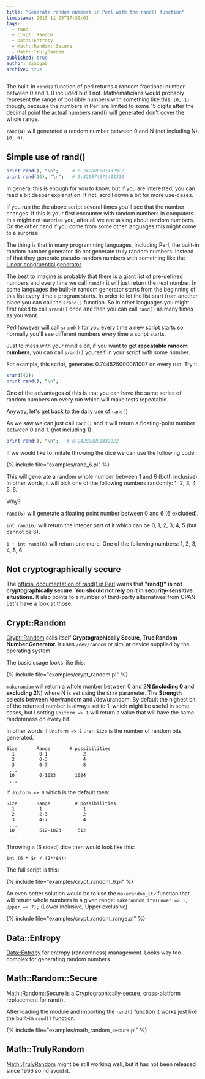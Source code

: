 ```yaml
---
title: "Generate random numbers in Perl with the rand() function"
timestamp: 2015-11-25T17:30:01
tags:
  - rand
  - Crypt::Random
  - Data::Entropy
  - Math::Random::Secure
  - Math::TrulyRandom
published: true
author: szabgab
archive: true
---
```



The built-in `rand()` function of perl returns a random fractional number
between 0 and 1. 0 included but 1 not. Mathematicians would probably represent the range
of possible numbers  with something like this: `[0, 1)` though, because the
numbers in Perl are limited to some 15 digits after the decimal point the actual
numbers rand() will generated don't cover the whole range.

`rand(N)` will generated a random number between 0 and N (not including N):
`[0, N)`.


## Simple use of rand()

```perl
print rand(), "\n";     # 0.242888881432922
print rand(10), "\n";   # 5.320874671411310
```

In general this is enough for you to know, but if you are interested, you can read a bit deeper
explanation. If not, scroll down a bit for more use-cases.

If you run the the above script several times you'll see that the number changes.
If this is your first encounter with random numbers in computers this might not
surprise you, after all we are talking about random numbers.
On the other hand if you come from some other languages this might come to a surprise.

The thing is that in many programming languages, including Perl, the built-in random number
generator do not generate truly random numbers. Instead of that they generate
pseudo-random numbers with something like the 
[Linear congruential generator](http://en.wikipedia.org/wiki/Linear_congruential_generator).

The best to imagine is probably that there is a giant list of pre-defined numbers and every time we
call `rand()` it will just return the next number. In some languages the built-in random generator
starts from the beginning of this list every time a program starts. In order to
let the list start from another place you can call the `srand()` function.
So in other languages you might first need to call `srand()` once and then you can call `rand()`
as many times as you want.

Perl however will call `srand()` for you every time a new script starts so normally you'll
see different numbers every time a script starts.

Just to mess with your mind a bit, if you want to get <b>repeatable random numbers</b>,
you can call `srand()` yourself in your script with some number.

For example, this script, generates 0.744525000061007 on every run. Try it.

```perl
srand(42);
print rand(), "\n";
```

One of the advantages of this is that you can have the same series of random numbers on every run which will
make tests repeatable.

Anyway, let's get back to the daily use of `rand()`

As we saw we can just call `rand()` and it will return a floating-point number between 0 and 1.
(not including 1)

```perl
print rand(), "\n";   # 0.242888881432922
```


If we would like to imitate throwing the dice we can use the following code:

{% include file="examples/rand_6.pl" %}

This will generate a random whole number between 1 and 6 (both inclusive).
In other words, it will pick one of the following numbers randomly: 1, 2, 3, 4, 5, 6.

Why?

`rand(6)` will generate a floating point number between 0 and 6 (6 excluded).

`int rand(6)` will return the integer part of it which can be 0, 1, 2, 3, 4, 5
(but cannot be 6).

`1 + int rand(6)` will return one more. One of the following numbers: 1, 2, 3, 4, 5, 6


## Not cryptographically secure

The [official documentation of rand() in Perl](https://metacpan.org/pod/perlfunc#rand)
warns that
<b>"rand()" is not cryptographically secure.  You should not rely
on it in security-sensitive situations.</b>
It also points to a number
of third-party alternatives from CPAN. Let's have a look at those.

## Crypt::Random

[Crypt::Random](https://metacpan.org/pod/Crypt::Random) calls itself <b>Cryptographically Secure, True Random Number Generator.</b>
it uses `/dev/random` or similar device supplied by the operating system.

The basic usage looks like this:

{% include file="examples/crypt_random.pl" %}

`makerandom` will return a whole number between 0 and 2**N (including 0 and excluding 2**N) where
N is set using the `Size` parameter.  The <b>Strength</b> selects between /dev/random and /dev/urandom.
By default the highest bit of the returned number is always set to 1, which might be useful in some cases,
but I setting `Uniform => 1` will return a value that will have the same randomness on every bit.

In other words if `Uniform => 1` then  `Size` is the number of random bits generated.

```
Size       Range       # possibilities
  1         0-1             2
  2         0-3             4
  3         0-7             8
 ...
 10         0-1023       1024
 ...
```

If `Uniform => 0` which is the default then:


```
Size       Range         # possibilities
  1         1               1
  2         2-3             2
  3         4-7             4
 ...
 10         512-1023      512
 ...
```

Throwing a (6 sided) dice then would look like this:

`int (6 * $r / (2**$N))`

The full script is this:

{% include file="examples/crypt_random_6.pl" %}

An even better solution would be to use the `makerandom_itv` function
that will return whole numbers in a given range: `makerandom_itv(Lower => 1, Upper => 7);`
(Lower inclusive, Upper exclusive)

{% include file="examples/crypt_random_range.pl" %}


## Data::Entropy

[Data::Entropy](https://metacpan.org/pod/Data::Entropy) for entropy (randomness) management.
Looks way too complex for generating random numbers.

## Math::Random::Secure

[Math::Random::Secure](https://metacpan.org/pod/Math::Random::Secure)
is a Cryptographically-secure, cross-platform replacement for rand().

After loading the module and importing the `rand()` function it works just like
the built-in `rand()` function.

{% include file="examples/math_random_secure.pl" %}

## Math::TrulyRandom

[Math::TrulyRandom](https://metacpan.org/release/Math-TrulyRandom) might be still
working well, but it has not been released since 1996 so I'd avoid it.

